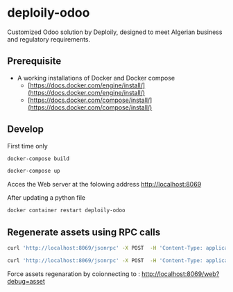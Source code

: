 # deploily-odoo
Customized Odoo solution by Deploily, designed to meet Algerian business and regulatory requirements.


## Prerequisite 

* A working installations of Docker and Docker compose
    - [https://docs.docker.com/engine/install/](https://docs.docker.com/engine/install/)
    - [https://docs.docker.com/compose/install/](https://docs.docker.com/compose/install/) 

## Develop

First time only
```bash
docker-compose build 
```

```bash
docker-compose up
```
Acces the Web server at the folowing address [http://localhost:8069](http://localhost:8069)

After updating a python file 
```bash
docker container restart deploily-odoo
```

## Regenerate assets using RPC calls

```bash
curl 'http://localhost:8069/jsonrpc' -X POST  -H 'Content-Type: application/json' --data-raw '{"jsonrpc": "2.0","method": "call","params": {"service": "object","method": "execute","args": ["<dbname>",2,"<password>","ir.attachment","search",["&",["res_model","=","ir.ui.view"], "|","|","|",["name","=like","%.assets_%.css"],["name","=like","%.assets_%.js"],["name","=","web_editor.summernote.css"],["name","=","web_editor.summernote.js"]]]},"id":14996920}'

curl 'http://localhost:8069/jsonrpc' -X POST  -H 'Content-Type: application/json' --data-raw '{"jsonrpc": "2.0","method": "call","params": {"service": "object","method": "execute","args": ["<dbname>",2,"<password>","ir.attachment","unlink",[<returned list from first command>]]},"id":14996920}'
```

Force assets regenaration by coionnecting to : [http://localhost:8069/web?debug=asset](http://localhost:8069/web?debug=asset)
